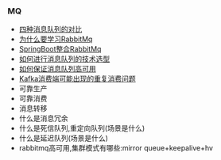 ### MQ
- [四种消息队列的对比](https://github.com/Cynaith/MQ/blob/master/NoteBook/RabbitMQ/CompareMQ.md)
- [为什么要学习RabbitMq](https://github.com/Cynaith/MQ/blob/master/NoteBook/RabbitMQ/whyMQ.md)<br>
- [SpringBoot整合RabbitMq](https://github.com/Cynaith/MQ/blob/master/NoteBook/RabbitMQ/SpringBoot-RabbitMq.md)
- [如何进行消息队列的技术选型](https://github.com/Cynaith/MQ/blob/master/NoteBook/RabbitMQ/Technology.md)
- [如何保证消息队列高可用](https://github.com/Cynaith/MQ/blob/master/NoteBook/RabbitMQ/HighAvailability.md)
- [Kafka消费端可能出现的重复消费问题](https://github.com/Cynaith/MQ/blob/master/NoteBook/Kafka/DoubleSpending.md)
- 可靠生产
- 可靠消费
- 消息转移
- 什么是消息冗余
- 什么是死信队列,重定向队列(场景是什么)
- 什么是延迟队列(场景是什么)
- rabbitmq高可用,集群模式有哪些:mirror queue+keepalive+hv